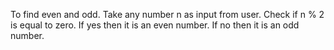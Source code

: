 
 To find even and odd.
Take any number n as input from user.
Check if n % 2 is equal to zero.
If yes then it is an even number.
If no then it is an odd number.
